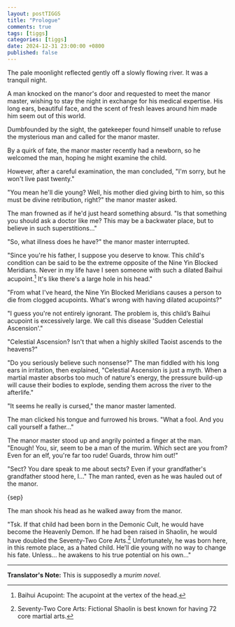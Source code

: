 ```yaml
---
layout: postTIGGS
title: "Prologue"
comments: true
tags: [tiggs]
categories: [tiggs]
date: 2024-12-31 23:00:00 +0800
published: false
---
```


The pale moonlight reflected gently off a slowly flowing river. It was a tranquil night.

A man knocked on the manor's door and requested to meet the manor master, wishing to stay the night in exchange for his medical expertise. His long ears, beautiful face, and the scent of fresh leaves around him made him seem out of this world.

Dumbfounded by the sight, the gatekeeper found himself unable to refuse the mysterious man and called for the manor master.

By a quirk of fate, the manor master recently had a newborn, so he welcomed the man, hoping he might examine the child.

However, after a careful examination, the man concluded, "I'm sorry, but he won't live past twenty."

"You mean he'll die young? Well, his mother died giving birth to him, so this must be divine retribution, right?" the manor master asked. 

The man frowned as if he'd just heard something absurd. "Is that something you should ask a doctor like me? This may be a backwater place, but to believe in such superstitions..."

"So, what illness does he have?" the manor master interrupted.

"Since you're his father, I suppose you deserve to know. This child's condition can be said to be the extreme opposite of the Nine Yin Blocked Meridians. Never in my life have I seen someone with such a dilated Baihui acupoint.[^1] It's like there's a large hole in his head."

"From what I've heard, the Nine Yin Blocked Meridians causes a person to die from clogged acupoints. What's wrong with having dilated acupoints?"

"I guess you're not entirely ignorant. The problem is, this child’s Baihui acupoint is excessively large. We call this disease 'Sudden Celestial Ascension'."

"Celestial Ascension? Isn't that when a highly skilled Taoist ascends to the heavens?"

"Do you seriously believe such nonsense?" The man fiddled with his long ears in irritation, then explained, "Celestial Ascension is just a myth. When a martial master absorbs too much of nature's energy, the pressure build-up will cause their bodies to explode, sending them across the river to the afterlife."

"It seems he really is cursed," the manor master lamented.

The man clicked his tongue and furrowed his brows. "What a fool. And you call yourself a father..."

The manor master stood up and angrily pointed a finger at the man. "Enough! You, sir, seem to be a man of the murim. Which sect are you from? Even for an elf, you're far too rude! Guards, throw him out!"

"Sect? You dare speak to me about sects? Even if your grandfather's grandfather stood here, I..." The man ranted, even as he was hauled out of the manor.

{sep}

The man shook his head as he walked away from the manor.

"Tsk. If that child had been born in the Demonic Cult, he would have become the Heavenly Demon. If he had been raised in Shaolin, he would have doubled the Seventy-Two Core Arts.[^2] Unfortunately, he was born here, in this remote place, as a hated child. He’ll die young with no way to change his fate. Unless… he awakens to his true potential on his own..."

---

**Translator's Note:** This is supposedly a *murim novel*.

[^1]: Baihui Acupoint: The acupoint at the vertex of the head.
[^2]: Seventy-Two Core Arts: Fictional Shaolin is best known for having 72 core martial arts.
